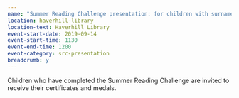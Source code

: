 ```yaml
---
name: "Summer Reading Challenge presentation: for children with surnames beginning N-R"
location: haverhill-library
location-text: Haverhill Library
event-start-date: 2019-09-14
event-start-time: 1130
event-end-time: 1200
event-category: src-presentation
breadcrumb: y
---
```


Children who have completed the Summer Reading Challenge are invited to receive their certificates and medals.
